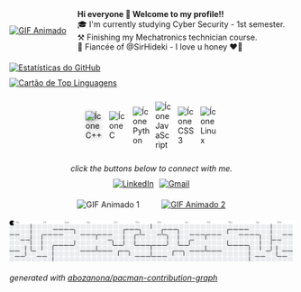 <div style="display:flex;align-items:center;margin-bottom:20px">
  <a href="https://media0.giphy.com/media/MAnv0v03ZSh4OtcXTs/giphy.gif?cid=6c09b9523x6qej6zd0hmlzg8nnibdvsvnjmufma30xp9hhww&ep=v1_internal_gif_by_id&rid=giphy.gif&ct=g" style="margin-right:20px">
    <img src="https://media0.giphy.com/media/MAnv0v03ZSh4OtcXTs/giphy.gif?cid=6c09b9523x6qej6zd0hmlzg8nnibdvsvnjmufma30xp9hhww&ep=v1_internal_gif_by_id&rid=giphy.gif&ct=g" alt="GIF Animado" width="250">
  </a>
  <div>
    <b>Hi everyone 👋 Welcome to my profile!!</b><br>
    🎓 I'm currently studying Cyber Security - 1st semester.<br>
    ⚒️ Finishing my Mechatronics technician course.<br>
    💍 Fiancée of @SirHideki - I love u honey ❤️‍🔥
  </div>
</div>

<div style="display:grid;grid-template-columns:repeat(auto-fit,minmax(300px,1fr));gap:10px;margin-bottom:20px">
  <a href="https://github.com/anuraghazra/github-readme-stats">
    <img src="https://github-readme-stats.vercel.app/api?username=Gabautista&show_icons=true&theme=neon" alt="Estatísticas do GitHub" style="max-width:100%;height:auto">
  </a>
  <a href="https://github.com/anuraghazra/github-readme-stats">
    <img src="https://github-readme-stats.vercel.app/api/top-langs/?username=Gabautista&theme=neon" alt="Cartão de Top Linguagens" style="max-width:100%;height:auto">
  </a>
</div>

<div style="display:flex;flex-wrap:wrap;align-items:center;justify-content:center;margin-bottom:20px">
  <img src="https://icongr.am/devicon/cplusplus-original.svg?size=128&color=currentColor" alt="Ícone C++" width="32" style="filter:drop-shadow(2px 2px 3px #888);margin:5px">
  <img src="https://icongr.am/devicon/c-original.svg?size=128&color=currentColor" alt="Ícone C" width="32" style="margin:5px">
  <img src="https://icongr.am/devicon/python-original.svg?size=128&color=currentColor" alt="Ícone Python" width="30" style="margin:5px">
  <img src="https://icongr.am/devicon/javascript-original.svg?size=128&color=currentColor" alt="Ícone JavaScript" width="30" style="margin:5px">
  <img src="https://icongr.am/devicon/css3-original-wordmark.svg?size=128&color=currentColor" alt="Ícone CSS3" width="30" style="margin:5px">
  <img src="https://icongr.am/devicon/linux-original.svg?size=128&color=currentColor" alt="Ícone Linux" width="30" style="margin:5px">
</div>

<p style="text-align:center;font-style:italic;margin-bottom:10px">click the buttons below to connect with me.</p>

<div style="display:flex;justify-content:center;align-items:center;margin-bottom:20px">
  <a href="https://www.linkedin.com/in/gabrielavieirabautista" target="_blank" style="margin-right:10px">
    <img src="https://img.shields.io/badge/-LinkedIn-%230077B5?style=for-the-badge&logo=linkedin&logoColor=white" alt="LinkedIn">
  </a>
  <a href="mailto:gabriela.vie.bautista@gmail.com">
    <img src="https://img.shields.io/badge/-Gmail-%23D14836?style=for-the-badge&logo=gmail&logoColor=white" alt="Gmail">
  </a>
</div>

<div style="display:flex;align-items:flex-start;justify-content:center;margin-bottom:20px">
  <img src="https://media1.giphy.com/media/IIAUz2wie4gV1a1LdN/giphy.gif?cid=6c09b952gvqqc9aiop24h7xstsdm1u475q93y1aqpnxaeri8&ep=v1_internal_gif_by_id&rid=giphy.gif&ct=g" alt="GIF Animado 1" width="130" style="margin-right:20px">
  <a href="https://media0.giphy.com/media/3ohs7JG6cq7EWesFcQ/giphy.gif?cid=6c09b9528gdd4h2uv22tw6zpmkvyffj6a10s3dgwbr29nza9&ep=v1_internal_gif_by_id&rid=giphy.gif&ct=g">
    <img src="https://media0.giphy.com/media/3ohs7JG6cq7EWesFcQ/giphy.gif?cid=6c09b9528gdd4h2uv22tw6zpmkvyffj6a10s3dgwbr29nza9&ep=v1_internal_gif_by_id&rid=giphy.gif&ct=g" alt="GIF Animado 2" width="150">
  </a>
</div>

<picture>
  <source media="(prefers-color-scheme: dark)" srcset="https://raw.githubusercontent.com/Gabautista/gabautista/output/pacman-contribution-graph-dark.svg">
  <source media="(prefers-color-scheme: light)" srcset="https://raw.githubusercontent.com/Gabautista/gabautista/output/pacman-contribution-graph.svg">
  <img alt="pacman contribution graph" src="https://raw.githubusercontent.com/Gabautista/gabautista/output/pacman-contribution-graph.svg">
</picture>

_generated with [abozanona/pacman-contribution-graph](https://abozanona.github.io/pacman-contribution-graph/)_
